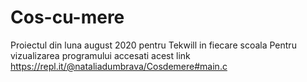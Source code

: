 # Cos-cu-mere
Proiectul din luna august 2020 pentru Tekwill in fiecare scoala
Pentru vizualizarea programului accesati acest link https://repl.it/@nataliadumbrava/Cosdemere#main.c
